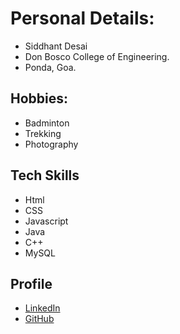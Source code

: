 # Personal Details:

- Siddhant Desai  
- Don Bosco College of Engineering.
- Ponda, Goa.

## Hobbies:

- Badminton
- Trekking  
- Photography

## Tech Skills

- Html
- CSS
- Javascript
- Java 
- C++
- MySQL


## Profile

- [LinkedIn](https://www.linkedin.com/in/siddhant-desai-637b3a122)
- [GitHub](https://github.com/sidesai2001)
